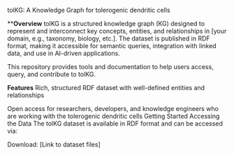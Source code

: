 tolKG: A Knowledge Graph for tolerogenic dendritic cells

****Overview**
tolKG is a structured knowledge graph (KG) designed to represent and interconnect key concepts, entities, and relationships in [your domain, e.g., taxonomy, biology, etc.]. The dataset is published in RDF format, making it accessible for semantic queries, integration with linked data, and use in AI-driven applications.

This repository provides tools and documentation to help users access, query, and contribute to tolKG.

**Features**
Rich, structured RDF dataset with well-defined entities and relationships

Open access for researchers, developers, and knowledge engineers who are working with the tolerogenic dendritic cells 
Getting Started
Accessing the Data
The tolKG dataset is available in RDF format and can be accessed via:

Download: [Link to dataset files]

